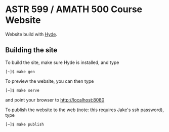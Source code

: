 ASTR 599 / AMATH 500 Course Website
===================================
Website build with [Hyde](http://hyde.github.io).

Building the site
-----------------
To build the site, make sure Hyde is installed, and type
```
[~]$ make gen
```
To preview the website, you can then type
```
[~]$ make serve
```
and point your browser to [http://localhost:8080](http://localhost:8080)

To publish the website to the web (note: this requires Jake's ssh password),
type
```
[~]$ make publish
```